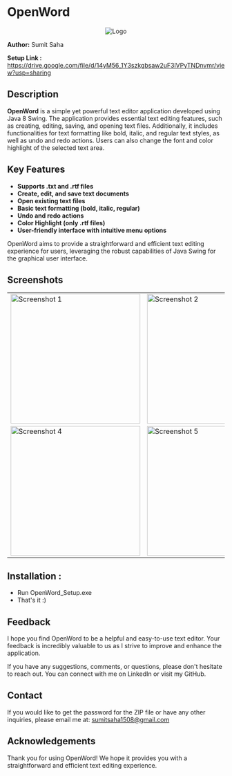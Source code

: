 # OpenWord
<p align="center">
  <img src="https://github.com/user-attachments/assets/163725c6-e580-4481-9633-e9190eec3b0d" alt="Logo">
</p>

**Author:** Sumit Saha  

**Setup Link :**  https://drive.google.com/file/d/14yM56_1Y3szkgbsaw2uF3lVPyTNDnvmr/view?usp=sharing

## Description

**OpenWord** is a simple yet powerful text editor application developed using Java 8 Swing. The application provides essential text editing features, such as creating, editing, saving, and opening text files. Additionally, it includes functionalities for text formatting like bold, italic, and regular text styles, as well as undo and redo actions. Users can also change the font and color highlight of the selected text area.

## Key Features

- **Supports .txt and .rtf files**
- **Create, edit, and save text documents**
- **Open existing text files**
- **Basic text formatting (bold, italic, regular)**
- **Undo and redo actions**
- **Color Highlight (only .rtf files)**
- **User-friendly interface with intuitive menu options**

OpenWord aims to provide a straightforward and efficient text editing experience for users, leveraging the robust capabilities of Java Swing for the graphical user interface.


## Screenshots

<table>
  <tr>
    <td><img src="https://github.com/user-attachments/assets/240b073a-88c2-43a1-aa93-e833c28afd4b" alt="Screenshot 1" width="300"></td>
    <td><img src="https://github.com/user-attachments/assets/5d09e3fe-d45d-447c-b3ef-c9c874e56789" alt="Screenshot 2" width="300"></td>
    <td><img src="https://github.com/user-attachments/assets/15fe4ad5-03c6-49c4-98f7-cdc85878e4ca" alt="Screenshot 3" width="300"></td>
  </tr>
  <tr>
    <td><img src="https://github.com/user-attachments/assets/d04db081-1da3-4331-b335-718cd6dd6fe3" alt="Screenshot 4" width="300"></td>
    <td><img src="https://github.com/user-attachments/assets/a3ee26b0-207a-4548-bcba-e11d6ed2c9c9" alt="Screenshot 5" width="300"></td>
    <td><img src="https://github.com/user-attachments/assets/e3e32c7e-7f8a-4b11-9f46-da6db37d04b4" alt="Screenshot 6" width="300"></td>
  </tr>
</table>


## Installation : 
-  Run OpenWord_Setup.exe
-  That's it :)

## Feedback
I hope you find OpenWord to be a helpful and easy-to-use text editor. Your feedback is incredibly valuable to us as I strive to improve and enhance the application.

If you have any suggestions, comments, or questions, please don't hesitate to reach out. You can connect with me on LinkedIn or visit my GitHub.

## Contact
If you would like to get the password for the ZIP file or have any other inquiries, please email me at: sumitsaha1508@gmail.com

## Acknowledgements
Thank you for using OpenWord! We hope it provides you with a straightforward and efficient text editing experience.

